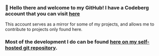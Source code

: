 ### 👋 Hello there and welcome to my GitHub! I have a Codeberg account that you can visit [here](https://codeberg.org/musselman)
This account serves as a mirror for some of my projects, and allows me to contribute to projects only found here.

### Most of the development I do can be found [here on my self-hosted git repository](https://git.privacyquest.net/musselman).




